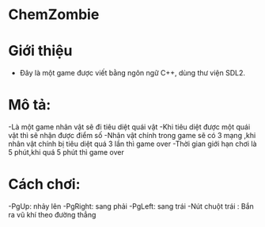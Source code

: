 # ChemZombie
# Giới thiệu
-	Đây là một game được viết bằng ngôn ngữ C++, dùng thư viện SDL2.	
# Mô tả:
-Là một game nhân vật sẽ đi tiêu diệt quái vật
-Khi tiêu diệt được một quái vật thì sẽ nhận được điểm số
-Nhân vật chính trong game sẽ có 3 mạng ,khi nhân vật chính bị tiêu diệt quá 3 lần thì game over
-Thời gian giới hạn chơi là 5 phút,khi quá 5 phút thì game over
# Cách chơi:
-PgUp: nhảy lên
-PgRight: sang phải
-PgLeft: sang trái
-Nút chuột trái : Bắn ra vũ khí theo đường thẳng
